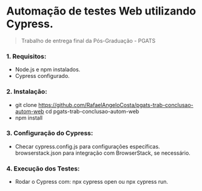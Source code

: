 <h1>Automação de testes Web utilizando Cypress.</h1>

> Trabalho de entrega final da Pós-Graduação - PGATS

### 1. Requisitos:

+ Node.js e npm instalados.
+ Cypress configurado.

### 2. Instalação:
+ git clone https://github.com/RafaelAngeloCosta/pgats-trab-conclusao-autom-web
cd pgats-trab-conclusao-autom-web
+ npm install

### 3. Configuração do Cypress:

+ Checar cypress.config.js para configurações específicas.
browserstack.json para integração com BrowserStack, se necessário.

### 4. Execução dos Testes:

+ Rodar o Cypress com: npx cypress open ou npx cypress run.
